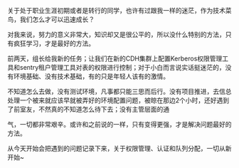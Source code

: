 关于处于职业生涯初期或者是转行的同学，也许有过跟我一样的迷茫，作为技术菜鸟，我们怎么才可以迅速成长？

对我来说，努力的意义非常大，知识却又是很公平的，所以没什么特别的方法，只有疯狂学习，才是最好的方法。

前两天，组长给我新的任务；让我们在新的CDH集群上配置Kerberos权限管理工具和sentry租户管理工具对表的权限进行控制；对于小白而言说实话挺迷茫的，没有环境基础、没有技术基础，有的只是年轻人该有的激情。

不知道怎么去做，没有测试环境，凡事都只能三思而后行。没有项目推进，去信总处理一个被来就应该早就被弄好的环境配置问题，被晾在那边2个小时，还好遇到了前室友，不然真的不知道怎么待下去；没有主管层面的通

气，一切都非常艰辛。或许和之前说的一样，只有变得更强，才是解决问题最好的方法。

从今天开始会把遇到的问题记录下来，关于权限管理、认证和队列分配，一切从新开始~



